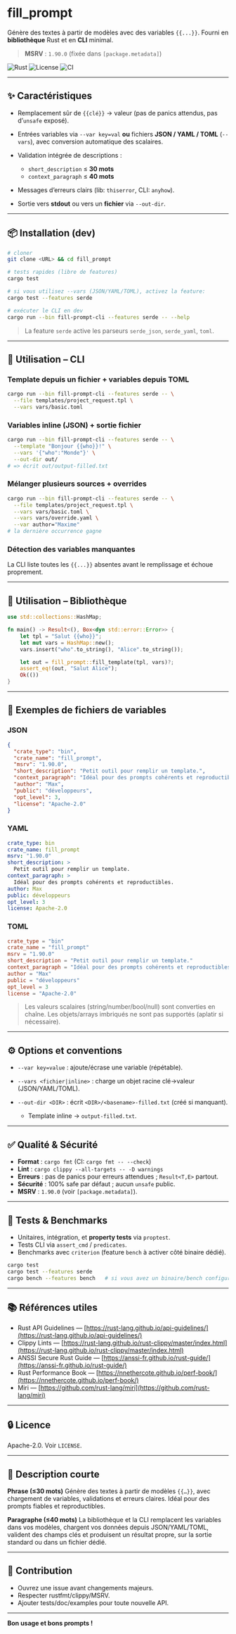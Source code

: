 
# fill_prompt

Génère des textes à partir de modèles avec des variables `{{...}}`.
Fourni en **bibliothèque** Rust et en **CLI** minimal.

> **MSRV** : `1.90.0` (fixée dans `[package.metadata]`)

![Rust](https://img.shields.io/badge/Rust-stable-blue)
![License](https://img.shields.io/badge/license-Apache--2.0-green)
![CI](https://img.shields.io/badge/CI-rustfmt%2Fclippy%2Ftests-brightgreen)

---

## ✨ Caractéristiques

* Remplacement sûr de `{{clé}}` → valeur (pas de panics attendus, pas d’`unsafe` exposé).
* Entrées variables via `--var key=val` **ou** fichiers **JSON / YAML / TOML** (`--vars`), avec conversion automatique des scalaires.
* Validation intégrée de descriptions :

  * `short_description` ≤ **30 mots**
  * `context_paragraph` ≤ **40 mots**
* Messages d’erreurs clairs (lib: `thiserror`, CLI: `anyhow`).
* Sortie vers **stdout** ou vers un **fichier** via `--out-dir`.

---

## 📦 Installation (dev)

```bash
# cloner
git clone <URL> && cd fill_prompt

# tests rapides (libre de features)
cargo test

# si vous utilisez --vars (JSON/YAML/TOML), activez la feature:
cargo test --features serde

# exécuter le CLI en dev
cargo run --bin fill-prompt-cli --features serde -- --help
```

> La feature `serde` active les parseurs `serde_json`, `serde_yaml`, `toml`.

---

## 🔧 Utilisation – CLI

### Template depuis un fichier + variables depuis TOML

```bash
cargo run --bin fill-prompt-cli --features serde -- \
  --file templates/project_request.tpl \
  --vars vars/basic.toml
```

### Variables inline (JSON) + sortie fichier

```bash
cargo run --bin fill-prompt-cli --features serde -- \
  --template "Bonjour {{who}}!" \
  --vars '{"who":"Monde"}' \
  --out-dir out/
# => écrit out/output-filled.txt
```

### Mélanger plusieurs sources + overrides

```bash
cargo run --bin fill-prompt-cli --features serde -- \
  --file templates/project_request.tpl \
  --vars vars/basic.toml \
  --vars vars/override.yaml \
  --var author="Maxime"
# la dernière occurrence gagne
```

### Détection des variables manquantes

La CLI liste toutes les `{{...}}` absentes avant le remplissage et échoue proprement.

---

## 🧰 Utilisation – Bibliothèque

```rust
use std::collections::HashMap;

fn main() -> Result<(), Box<dyn std::error::Error>> {
    let tpl = "Salut {{who}}";
    let mut vars = HashMap::new();
    vars.insert("who".to_string(), "Alice".to_string());

    let out = fill_prompt::fill_template(tpl, vars)?;
    assert_eq!(out, "Salut Alice");
    Ok(())
}
```

---

## 📁 Exemples de fichiers de variables

### JSON

```json
{
  "crate_type": "bin",
  "crate_name": "fill_prompt",
  "msrv": "1.90.0",
  "short_description": "Petit outil pour remplir un template.",
  "context_paragraph": "Idéal pour des prompts cohérents et reproductibles.",
  "author": "Max",
  "public": "développeurs",
  "opt_level": 3,
  "license": "Apache-2.0"
}
```

### YAML

```yaml
crate_type: bin
crate_name: fill_prompt
msrv: "1.90.0"
short_description: >
  Petit outil pour remplir un template.
context_paragraph: >
  Idéal pour des prompts cohérents et reproductibles.
author: Max
public: développeurs
opt_level: 3
license: Apache-2.0
```

### TOML

```toml
crate_type = "bin"
crate_name = "fill_prompt"
msrv = "1.90.0"
short_description = "Petit outil pour remplir un template."
context_paragraph = "Idéal pour des prompts cohérents et reproductibles."
author = "Max"
public = "développeurs"
opt_level = 3
license = "Apache-2.0"
```

> Les valeurs scalaires (string/number/bool/null) sont converties en chaîne.
> Les objets/arrays imbriqués ne sont pas supportés (aplatir si nécessaire).

---

## ⚙️ Options et conventions

* `--var key=value` : ajoute/écrase une variable (répétable).
* `--vars <fichier|inline>` : charge un objet racine clé→valeur (JSON/YAML/TOML).
* `--out-dir <DIR>` : écrit `<DIR>/<basename>-filled.txt` (créé si manquant).

  * Template inline → `output-filled.txt`.

---

## ✅ Qualité & Sécurité

* **Format** : `cargo fmt` (CI: `cargo fmt -- --check`)
* **Lint** : `cargo clippy --all-targets -- -D warnings`
* **Erreurs** : pas de panics pour erreurs attendues ; `Result<T,E>` partout.
* **Sécurité** : 100% safe par défaut ; aucun `unsafe` public.
* **MSRV** : `1.90.0` (voir `[package.metadata]`).

---

## 🧪 Tests & Benchmarks

* Unitaires, intégration, et **property tests** via `proptest`.
* Tests CLI via `assert_cmd` / `predicates`.
* Benchmarks avec `criterion` (feature `bench` à activer côté binaire dédié).

```bash
cargo test
cargo test --features serde
cargo bench --features bench   # si vous avez un binaire/bench configuré
```

---

## 📚 Références utiles

* Rust API Guidelines — [https://rust-lang.github.io/api-guidelines/](https://rust-lang.github.io/api-guidelines/)
* Clippy Lints — [https://rust-lang.github.io/rust-clippy/master/index.html](https://rust-lang.github.io/rust-clippy/master/index.html)
* ANSSI Secure Rust Guide — [https://anssi-fr.github.io/rust-guide/](https://anssi-fr.github.io/rust-guide/)
* Rust Performance Book — [https://nnethercote.github.io/perf-book/](https://nnethercote.github.io/perf-book/)
* Miri — [https://github.com/rust-lang/miri](https://github.com/rust-lang/miri)

---

## 🔒 Licence

Apache-2.0. Voir `LICENSE`.

---

## 📝 Description courte

**Phrase (≤30 mots)**
Génère des textes à partir de modèles `{{…}}`, avec chargement de variables, validations et erreurs claires. Idéal pour des prompts fiables et reproductibles.

**Paragraphe (≤40 mots)**
La bibliothèque et la CLI remplacent les variables dans vos modèles, chargent vos données depuis JSON/YAML/TOML, valident des champs clés et produisent un résultat propre, sur la sortie standard ou dans un fichier dédié.

---

## 🤝 Contribution

* Ouvrez une issue avant changements majeurs.
* Respecter rustfmt/clippy/MSRV.
* Ajouter tests/doc/examples pour toute nouvelle API.

---

**Bon usage et bons prompts !**
